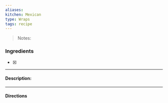 ```yaml
---
aliases: 
kitchen: Mexican
type: Wraps
tags: recipe
---
```


 >Notes: 

### Ingredients
- [x] 

---
#### Description:


---
#### Directions



